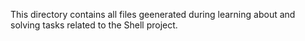 This directory contains all files geenerated during learning about and solving tasks related to the Shell project.